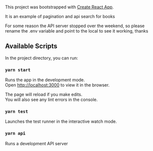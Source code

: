 This project was bootstrapped with [Create React App](https://github.com/facebook/create-react-app).

It is an example of pagination and api search for books

For some reason the API server stopped over the weekend, so please rename the .env variable and point to the local to see it working, thanks
 
## Available Scripts

In the project directory, you can run:

### `yarn start`

Runs the app in the development mode.<br />
Open [http://localhost:3000](http://localhost:3000) to view it in the browser.

The page will reload if you make edits.<br />
You will also see any lint errors in the console.

### `yarn test`

Launches the test runner in the interactive watch mode.<br />

### `yarn api`

Runs a development API server

